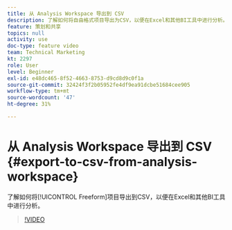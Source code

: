 ```yaml
---
title: 从 Analysis Workspace 导出到 CSV
description: 了解如何将自由格式项目导出为CSV，以便在Excel和其他BI工具中进行分析。
feature: 策划和共享
topics: null
activity: use
doc-type: feature video
team: Technical Marketing
kt: 2297
role: User
level: Beginner
exl-id: e48dc465-8f52-4663-8753-d9cd8d9c0f1a
source-git-commit: 32424f3f2b05952fe4df9ea91dcbe51684cee905
workflow-type: tm+mt
source-wordcount: '47'
ht-degree: 31%

---
```


# 从 Analysis Workspace 导出到 CSV {#export-to-csv-from-analysis-workspace}

了解如何将[!UICONTROL Freeform]项目导出到CSV，以便在Excel和其他BI工具中进行分析。

>[!VIDEO](https://video.tv.adobe.com/v/24712/?quality=12)
